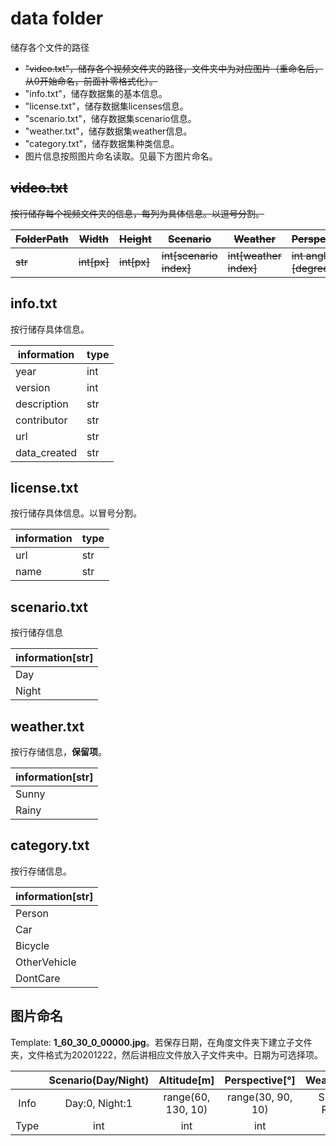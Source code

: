 # data folder

储存各个文件的路径

- ~~"video.txt"，储存各个视频文件夹的路径，文件夹中为对应图片（重命名后，从0开始命名，前面补零格式化）。~~
- "info.txt"，储存数据集的基本信息。
- "license.txt"，储存数据集licenses信息。
- "scenario.txt"，储存数据集scenario信息。
- "weather.txt"，储存数据集weather信息。
- "category.txt"，储存数据集种类信息。
- 图片信息按照图片命名读取。见最下方图片命名。

## ~~video.txt~~

~~按行储存每个视频文件夹的信息，每列为具体信息。以逗号分割。~~

| ~~FolderPath~~ | ~~Width~~   | ~~Height~~  | ~~Scenario~~            | ~~Weather~~            | ~~Perspective~~        | ~~Altitude~~ | ~~Date~~      |
| -------------- | ----------- | ----------- | ----------------------- | ---------------------- | ---------------------- | ------------ | ------------- |
| ~~str~~        | ~~int\[px\]~~ | ~~int\[px\]~~ | ~~int\[scenario index\]~~ | ~~int\[weather index\]~~ | ~~int angle \[degree\]~~ | ~~int\[m\]~~   | ~~data,time~~ |

## info.txt

按行储存具体信息。

| information  | type |
| ------------ | ---- |
| year         | int  |
| version      | int  |
| description  | str  |
| contributor  | str  |
| url          | str  |
| data_created | str  |

## license.txt

按行储存具体信息。以冒号分割。

| information | type |
| ----------- | ---- |
| url         | str  |
| name        | str  |

## scenario.txt

按行储存信息

| information\[str\] |
| ---------------- |
| Day              |
| Night            |

## weather.txt

按行存储信息，**保留项**。

| information\[str\] |
| ---------------- |
| Sunny            |
| Rainy            |

## category.txt

按行存储信息。

| information\[str\] |
| ---------------- |
| Person           |
| Car              |
| Bicycle          |
| OtherVehicle     |
| DontCare         |

## 图片命名

Template: **1_60_30_0_00000.jpg**。若保存日期，在角度文件夹下建立子文件夹，文件格式为20201222，然后讲相应文件放入子文件夹中。日期为可选择项。

|      | Scenario(Day/Night) |    Altitude\[m\]     |  Perspective\[°\]   |    Weather(TBD)    |  ID  | Extention |
| :--: | :-----------------: | :----------------: | :---------------: | :----------------: | :--: | :-------: |
| Info |   Day:0, Night:1    | range(60, 130, 10) | range(30, 90, 10) | Sunny: 0, Rainy: 1 | %05d |   .jpg    |
| Type |         int         |        int         |        int        |        int         | int  |           |
